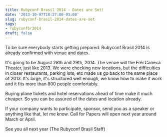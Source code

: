 ```yaml
---
title: Rubyconf Brasil 2014 - Dates are Set!
date: '2013-10-07T18:27:00-03:00'
slug: rubyconf-brasil-2014-dates-are-set
tags:
- rubyconfbr2014
draft: false
---
```




To be sure everybody starts getting prepared: Rubyconf Brasil 2014 is already confirmed with venue and dates.

It's going to be August 28th and 29th, 2014. The venue will the Frei Caneca Theater, just like 2013. We were checking new locations, but the difficulties in closer restaurants, parking lots, etc made us go back to the same place of 2013. It's large, it's structured well enough, we know how to make it work and it fits more than 800 people comfortably.

Buying plane tickets and hotel reservations ahead of time make it much cheaper. So you can be assured of the dates and location already.

If your company wants to participate, sponsor, send you as a speaker or anything like that, let me know. Call for Papers will open next year around March or April.

See you all next year (The Rubyconf Brasil Staff)
